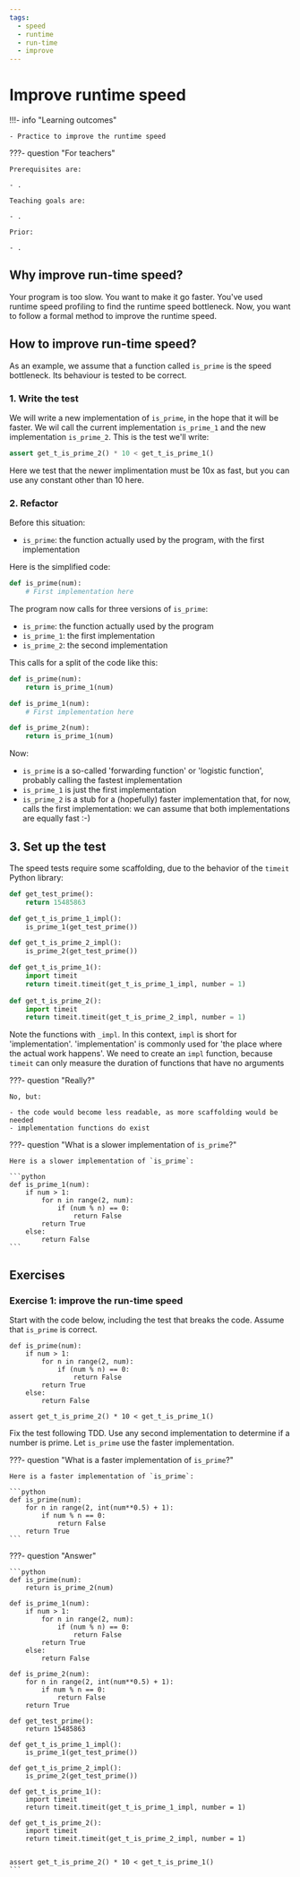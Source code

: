 ```yaml
---
tags:
  - speed
  - runtime
  - run-time
  - improve
---
```


# Improve runtime speed

!!!- info "Learning outcomes"

    - Practice to improve the runtime speed

???- question "For teachers"

    Prerequisites are:

    - .

    Teaching goals are:

    - .

    Prior:

    - .

## Why improve run-time speed?

Your program is too slow.
You want to make it go faster.
You've used runtime speed profiling to find the
runtime speed bottleneck.
Now, you want to follow a formal method
to improve the runtime speed.

## How to improve run-time speed?

As an example, we assume that a function called `is_prime` is
the speed bottleneck.
Its behaviour is tested to be correct.

### 1. Write the test

We will write a new implementation of `is_prime`, in the
hope that it will be faster. We wil call the current implementation
`is_prime_1` and the new implementation `is_prime_2`.
This is the test we'll write:

```python
assert get_t_is_prime_2() * 10 < get_t_is_prime_1()
```

Here we test that the newer implimentation must be 10x as fast,
but you can use any constant other than 10 here.

### 2. Refactor

Before this situation:

- `is_prime`: the function actually used by the program,
  with the first implementation

Here is the simplified code:

```python
def is_prime(num):
    # First implementation here
```

The program now calls for three versions of `is_prime`:

- `is_prime`: the function actually used by the program
- `is_prime_1`: the first implementation
- `is_prime_2`: the second implementation

This calls for a split of the code like this:

```python
def is_prime(num):
    return is_prime_1(num)

def is_prime_1(num):
    # First implementation here

def is_prime_2(num):
    return is_prime_1(num)
```

Now:

- `is_prime` is a so-called 'forwarding function' or 'logistic function',
  probably calling the fastest implementation
- `is_prime_1` is just the first implementation
- `is_prime_2` is a stub for a (hopefully) faster implementation that,
  for now, calls the first implementation:
  we can assume that both implementations
  are equally fast :-)

## 3. Set up the test

The speed tests require some scaffolding,
due to the behavior of the `timeit` Python library:

```python
def get_test_prime():
    return 15485863

def get_t_is_prime_1_impl():
    is_prime_1(get_test_prime())

def get_t_is_prime_2_impl():
    is_prime_2(get_test_prime())

def get_t_is_prime_1():
    import timeit
    return timeit.timeit(get_t_is_prime_1_impl, number = 1)
    
def get_t_is_prime_2():
    import timeit
    return timeit.timeit(get_t_is_prime_2_impl, number = 1)
```

Note the functions with `_impl`. In this context, `impl` is short for
'implementation'. 'implementation' is commonly used for 'the place where
the actual work happens'. We need to create an `impl` function,
because `timeit` can only measure the duration of
functions that have no arguments

???- question "Really?"

    No, but:

    - the code would become less readable, as more scaffolding would be needed
    - implementation functions do exist 


???- question "What is a slower implementation of `is_prime`?"

    Here is a slower implementation of `is_prime`:

    ```python
    def is_prime_1(num):
        if num > 1:
            for n in range(2, num):
                if (num % n) == 0:
                    return False
            return True
        else:
            return False
    ```



## Exercises

### Exercise 1: improve the run-time speed

Start with the code below,
including the test that breaks the code.
Assume that `is_prime` is correct.

```
def is_prime(num):
    if num > 1:
        for n in range(2, num):
            if (num % n) == 0:
                return False
        return True
    else:
        return False

assert get_t_is_prime_2() * 10 < get_t_is_prime_1()
```

Fix the test following TDD.
Use any second implementation to determine if a number is prime.
Let `is_prime` use the faster implementation.

???- question "What is a faster implementation of `is_prime`?"

    Here is a faster implementation of `is_prime`:

    ```python
    def is_prime(num):
        for n in range(2, int(num**0.5) + 1):
            if num % n == 0:
                return False
        return True
    ```

???- question "Answer"

    ```python
    def is_prime(num):
        return is_prime_2(num)

    def is_prime_1(num):
        if num > 1:
            for n in range(2, num):
                if (num % n) == 0:
                    return False
            return True
        else:
            return False

    def is_prime_2(num):
        for n in range(2, int(num**0.5) + 1):
            if num % n == 0:
                return False
        return True

    def get_test_prime():
        return 15485863

    def get_t_is_prime_1_impl():
        is_prime_1(get_test_prime())

    def get_t_is_prime_2_impl():
        is_prime_2(get_test_prime())

    def get_t_is_prime_1():
        import timeit
        return timeit.timeit(get_t_is_prime_1_impl, number = 1)
        
    def get_t_is_prime_2():
        import timeit
        return timeit.timeit(get_t_is_prime_2_impl, number = 1)


    assert get_t_is_prime_2() * 10 < get_t_is_prime_1()
    ```
